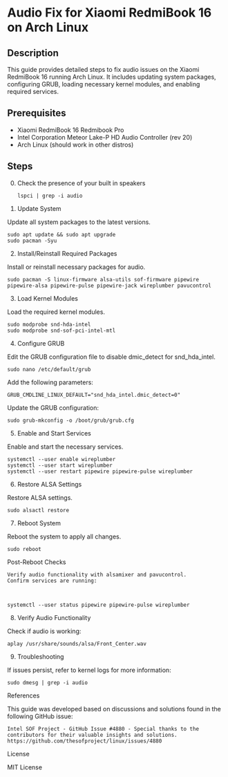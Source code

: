 # Audio Fix for Xiaomi RedmiBook 16 on Arch Linux

## Description
This guide provides detailed steps to fix audio issues on the Xiaomi RedmiBook 16 running Arch Linux. It includes updating system packages, configuring GRUB, loading necessary kernel modules, and enabling required services.

## Prerequisites
- Xiaomi RedmiBook 16 Redmibook Pro
- Intel Corporation Meteor Lake-P HD Audio Controller (rev 20)
- Arch Linux (should work in other distros)



## Steps

0. Check the presence of your built in speakers

       lspci | grep -i audio

2. Update System

Update all system packages to the latest versions.


    sudo apt update && sudo apt upgrade   
    sudo pacman -Syu

2. Install/Reinstall Required Packages

Install or reinstall necessary packages for audio.



    sudo pacman -S linux-firmware alsa-utils sof-firmware pipewire pipewire-alsa pipewire-pulse pipewire-jack wireplumber pavucontrol

3. Load Kernel Modules

Load the required kernel modules.


    sudo modprobe snd-hda-intel
    sudo modprobe snd-sof-pci-intel-mtl

4. Configure GRUB

Edit the GRUB configuration file to disable dmic_detect for snd_hda_intel.


    sudo nano /etc/default/grub

Add the following parameters:

    GRUB_CMDLINE_LINUX_DEFAULT="snd_hda_intel.dmic_detect=0"

Update the GRUB configuration:



    sudo grub-mkconfig -o /boot/grub/grub.cfg

5. Enable and Start Services

Enable and start the necessary services.


    
    systemctl --user enable wireplumber
    systemctl --user start wireplumber
    systemctl --user restart pipewire pipewire-pulse wireplumber

6. Restore ALSA Settings

Restore ALSA settings.



    sudo alsactl restore

7. Reboot System

Reboot the system to apply all changes.



    sudo reboot

Post-Reboot Checks

    Verify audio functionality with alsamixer and pavucontrol.
    Confirm services are running:

    

    systemctl --user status pipewire pipewire-pulse wireplumber

8. Verify Audio Functionality

Check if audio is working:



    aplay /usr/share/sounds/alsa/Front_Center.wav

9. Troubleshooting

If issues persist, refer to kernel logs for more information:



    sudo dmesg | grep -i audio


References

This guide was developed based on discussions and solutions found in the following GitHub issue:

    Intel SOF Project - GitHub Issue #4880 - Special thanks to the contributors for their valuable insights and solutions.
    https://github.com/thesofproject/linux/issues/4880
    

License

MIT License
